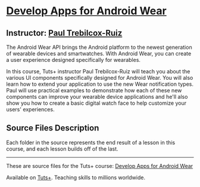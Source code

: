 # [Develop Apps for Android Wear][published url]
## Instructor: [Paul Trebilcox-Ruiz][instructor url]


The Android Wear API brings the Android platform to the newest generation of wearable devices and smartwatches. With Android Wear, you can create a user experience designed specifically for wearables.

In this course, Tuts+ instructor Paul Trebilcox-Ruiz will teach you about the various UI components specifically designed for Android Wear.  You will also learn how to extend your application to use the new Wear notification types. Paul will use practical examples to demonstrate how each of these new components can improve your wearable device applications and he'll also show you how to create a basic digital watch face to help customize your users' experiences.

## Source Files Description

Each folder in the source represents the end result of a lesson in this course, and each lesson builds off of the last.

------

These are source files for the Tuts+ course: [Develop Apps for Android Wear][published url]

Available on [Tuts+](https://tutsplus.com). Teaching skills to millions worldwide.

[published url]: https://code.tutsplus.com/courses/develop-apps-for-android-wear
[instructor url]: https://tutsplus.com/authors/paul-trebilcox-ruiz
